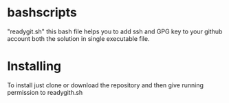 # bashscripts

"readygit.sh" this bash file helps you to add ssh and GPG key to your github account both the solution in single executable file.
# Installing
To install just clone or download the repository and then give running permission to readygith.sh
